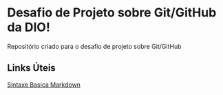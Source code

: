 # Desafio de Projeto sobre Git/GitHub da DIO!
Repositório criado para o desafio de projeto sobre Git/GitHub


## Links Úteis
[Sintaxe Basica Markdown](https://www.markdownguide.org/Basic-syntax/)
